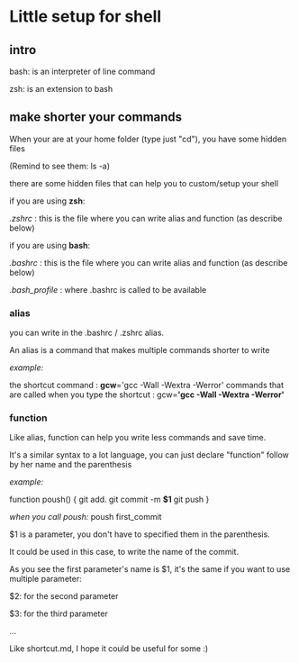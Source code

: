 # Little setup for shell

## intro

bash: is an interpreter of line command 

zsh: is an extension to bash

## make shorter your commands

When your are at your home folder (type just "cd"), you have some hidden files

(Remind to see them: ls -a)

there are some hidden files that can help you to custom/setup your shell

if you are using **zsh**:

*.zshrc* : this is the file where you can write alias and function (as describe below)

if you are using **bash**:

*.bashrc* : this is the file where you can write alias and function (as describe below)

*.bash_profile* : where .bashrc is called to be available

### alias

you can write in the .bashrc / .zshrc alias.

An alias is a command that makes multiple commands shorter to write

*example:*

the shortcut command : **gcw**='gcc -Wall -Wextra -Werror'
commands that are called when you type the shortcut : gcw=**'gcc -Wall -Wextra -Werror'**

### function

Like alias, function can help you write less commands and save time.

It's a similar syntax to a lot language, you can just declare "function" follow by her name and the parenthesis

*example:*

function poush()
{
    git add.
    git commit -m **$1**
    git push
}

*when you call poush:* poush first_commit

$1 is a parameter, you don't have to specified them in the parenthesis.

It could be used in this case, to write the name of the commit.

As you see the first parameter's name is $1, it's the same if you want to use multiple parameter:

$2: for the second parameter

$3: for the third parameter

...


Like shortcut.md, I hope it could be useful for some :)

